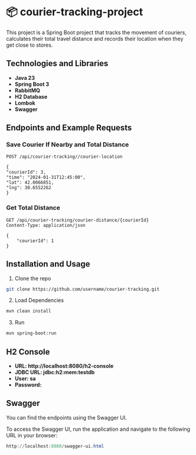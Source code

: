 # 📦 courier-tracking-project

This project is a Spring Boot project that tracks the movement of couriers, calculates their total travel distance and records their location when they get close to stores.

## Technologies and Libraries
- **Java 23**
- **Spring Boot 3**
- **RabbitMQ**
- **H2 Database**
- **Lombok**
- **Swagger**

## Endpoints and Example Requests

### Save Courier If Nearby and Total Distance
```http
POST /api/courier-tracking//courier-location

{
"courierId": 3,
"time": "2024-01-31T12:45:00",
"lat": 42.0066851,
"lng": 30.6552262
}
```

### Get Total Distance
```http
GET /api/courier-tracking/courier-distance/{courierId}
Content-Type: application/json

{
    "courierId": 1
}
```
## Installation and Usage

1. Clone the repo
```sh
git clone https://github.com/username/courier-tracking.git
```

2. Load Dependencies
```sh
mvn clean install
```

3. Run
```sh
mvn spring-boot:run
```

## H2 Console
- **URL: http://localhost:8080/h2-console**
- **JDBC URL: jdbc:h2:mem:testdb**
- **User: sa**
- **Password:**

## Swagger

You can find the endpoints using the Swagger UI.

To access the Swagger UI, run the application and navigate to the following URL in your browser:

```powershell
http://localhost:8080/swagger-ui.html
```

